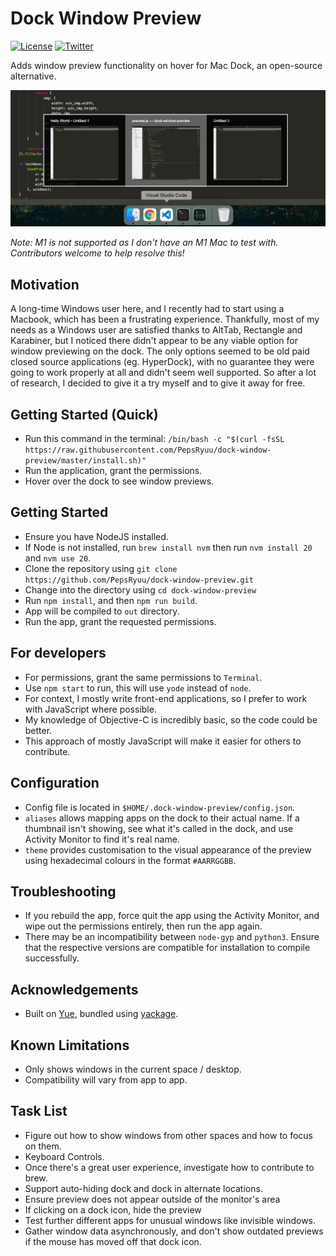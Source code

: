# Dock Window Preview

[![License](https://badgen.net/github/license/pepsryuu/dock-window-preview)](./LICENSE)
[![Twitter](https://img.shields.io/twitter/follow/PepsRyuu?style=social)](https://twitter.com/PepsRyuu)

Adds window preview functionality on hover for Mac Dock, an open-source alternative.

![Image](./docs/image.png)

*Note: M1 is not supported as I don't have an M1 Mac to test with. Contributors welcome to help resolve this!*

## Motivation

A long-time Windows user here, and I recently had to start using a Macbook, which has been a frustrating experience.
Thankfully, most of my needs as a Windows user are satisfied thanks to AltTab, Rectangle and Karabiner, but I noticed there didn't appear to be any viable option for window previewing on the dock.
The only options seemed to be old paid closed source applications (eg. HyperDock), with no guarantee they were going to work properly at all and didn't seem well supported.
So after a lot of research, I decided to give it a try myself and to give it away for free.

## Getting Started (Quick) 

* Run this command in the terminal: ```/bin/bash -c "$(curl -fsSL https://raw.githubusercontent.com/PepsRyuu/dock-window-preview/master/install.sh)"```
* Run the application, grant the permissions.
* Hover over the dock to see window previews.

## Getting Started

* Ensure you have NodeJS installed. 
* If Node is not installed, run ```brew install nvm``` then run ```nvm install 20``` and ```nvm use 20```.
* Clone the repository using ```git clone https://github.com/PepsRyuu/dock-window-preview.git```
* Change into the directory using ```cd dock-window-preview```
* Run ```npm install```, and then ```npm run build```.
* App will be compiled to ```out``` directory.
* Run the app, grant the requested permissions.

## For developers

* For permissions, grant the same permissions to ```Terminal```.
* Use ```npm start``` to run, this will use ```yode``` instead of ```node```.
* For context, I mostly write front-end applications, so I prefer to work with JavaScript where possible.
* My knowledge of Objective-C is incredibly basic, so the code could be better.
* This approach of mostly JavaScript will make it easier for others to contribute.

## Configuration

* Config file is located in ```$HOME/.dock-window-preview/config.json```.
* ```aliases``` allows mapping apps on the dock to their actual name. If a thumbnail isn't showing, see what it's called in the dock, and use Activity Monitor to find it's real name.
* ```theme``` provides customisation to the visual appearance of the preview using hexadecimal colours in the format ```#AARRGGBB```.

## Troubleshooting

* If you rebuild the app, force quit the app using the Activity Monitor, and wipe out the permissions entirely, then run the app again.
* There may be an incompatibility between `node-gyp` and `python3`. Ensure that the respective versions are compatible for installation to compile successfully.

## Acknowledgements

* Built on [Yue](https://github.com/yue/yue), bundled using [yackage](https://github.com/yue/yackage).

## Known Limitations

* Only shows windows in the current space / desktop. 
* Compatibility will vary from app to app.

## Task List

* Figure out how to show windows from other spaces and how to focus on them.
* Keyboard Controls.
* Once there's a great user experience, investigate how to contribute to brew.
* Support auto-hiding dock and dock in alternate locations.
* Ensure preview does not appear outside of the monitor's area
* If clicking on a dock icon, hide the preview
* Test further different apps for unusual windows like invisible windows.
* Gather window data asynchronously, and don't show outdated previews if the mouse has moved off that dock icon.
